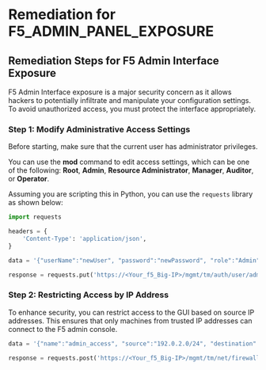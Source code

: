 # Remediation for F5_ADMIN_PANEL_EXPOSURE

## Remediation Steps for F5 Admin Interface Exposure

F5 Admin Interface exposure is a major security concern as it allows hackers to potentially infiltrate and manipulate your configuration settings. To avoid unauthorized access, you must protect the interface appropriately.

### Step 1: Modify Administrative Access Settings
Before starting, make sure that the current user has administrator privileges.

You can use the **mod** command to edit access settings, which can be one of the following: **Root**, **Admin**, **Resource Administrator**, **Manager**, **Auditor**, or **Operator**.

Assuming you are scripting this in Python, you can use the `requests` library as shown below:

```python
import requests

headers = {
    'Content-Type': 'application/json',
}

data = '{"userName":"newUser", "password":"newPassword", "role":"Admin", "shell":"bash"}'

response = requests.put('https://<Your_f5_Big-IP>/mgmt/tm/auth/user/admin', headers=headers, data=data, auth=('admin', 'adminPassword'))
```

### Step 2: Restricting Access by IP Address
To enhance security, you can restrict access to the GUI based on source IP addresses. This ensures that only machines from trusted IP addresses can connect to the F5 admin console.

```python
data = '{"name":"admin_access", "source":"192.0.2.0/24", "destination":"any"}'

response = requests.post('https://<Your_f5_Big-IP>/mgmt/tm/net/firewall/rule', headers=headers, data=data, auth=('admin', 'adminPassword'))
```